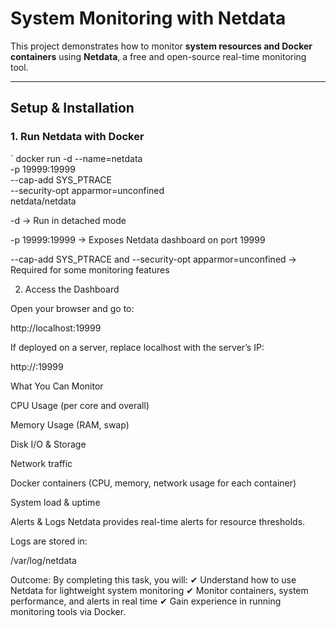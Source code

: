 # System Monitoring with Netdata

This project demonstrates how to monitor **system resources and Docker containers** using **Netdata**, a free and open-source real-time monitoring tool.  

---

## Setup & Installation

### 1. Run Netdata with Docker
`
docker run -d --name=netdata \
  -p 19999:19999 \
  --cap-add SYS_PTRACE \
  --security-opt apparmor=unconfined \
  netdata/netdata

-d → Run in detached mode

-p 19999:19999 → Exposes Netdata dashboard on port 19999

--cap-add SYS_PTRACE and --security-opt apparmor=unconfined → Required for some monitoring features

2. Access the Dashboard

Open your browser and go to:

 http://localhost:19999

If deployed on a server, replace localhost with the server’s IP:

http://<server-ip>:19999

What You Can Monitor

CPU Usage (per core and overall)

Memory Usage (RAM, swap)

Disk I/O & Storage

Network traffic

Docker containers (CPU, memory, network usage for each container)

System load & uptime

Alerts & Logs
Netdata provides real-time alerts for resource thresholds.

Logs are stored in:

/var/log/netdata

Outcome:
By completing this task, you will:
✔ Understand how to use Netdata for lightweight system monitoring
✔ Monitor containers, system performance, and alerts in real time
✔ Gain experience in running monitoring tools via Docker.
